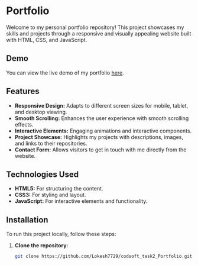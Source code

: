 # Portfolio

Welcome to my personal portfolio repository! This project showcases my skills and projects through a responsive and visually appealing website built with HTML, CSS, and JavaScript.

## Demo

You can view the live demo of my portfolio [here](https://lokesh7729.github.io/codsoft_task2_Portfolio/).

## Features

- **Responsive Design:** Adapts to different screen sizes for mobile, tablet, and desktop viewing.
- **Smooth Scrolling:** Enhances the user experience with smooth scrolling effects.
- **Interactive Elements:** Engaging animations and interactive components.
- **Project Showcase:** Highlights my projects with descriptions, images, and links to their repositories.
- **Contact Form:** Allows visitors to get in touch with me directly from the website.

## Technologies Used

- **HTML5:** For structuring the content.
- **CSS3:** For styling and layout.
- **JavaScript:** For interactive elements and functionality.

## Installation

To run this project locally, follow these steps:

1. **Clone the repository:**
   ```bash
   git clone https://github.com/Lokesh7729/codsoft_task2_Portfolio.git
